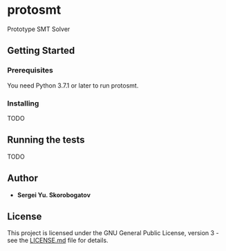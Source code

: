 # protosmt
Prototype SMT Solver

## Getting Started

### Prerequisites

You need Python 3.7.1 or later to run protosmt.

### Installing

TODO

## Running the tests

TODO

## Author

* **Sergei Yu. Skorobogatov**

## License

This project is licensed under the GNU General Public License, version 3 - see the [LICENSE.md](LICENSE.md) file for details.
